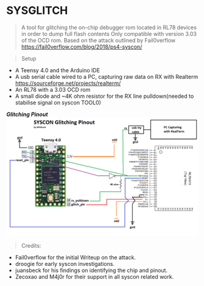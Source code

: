 # SYSGLITCH
> A tool for glitching the on-chip debugger rom located in RL78 devices in order to dump full flash contents
> Only compatible with version 3.03 of the OCD rom.
> Based on the attack outlined by Fail0verflow https://fail0verflow.com/blog/2018/ps4-syscon/

> Setup
- A Teensy 4.0 and the Arduino IDE
- A usb serial cable wired to a PC, capturing raw data on RX with Realterm https://sourceforge.net/projects/realterm/
- An RL78 with a 3.03 OCD rom
- A small diode and ~4K ohm resistor for the RX line pulldown(needed to stabilise signal on syscon TOOL0)

***Glitching Pinout***
![SYSCON_PINOUT](syscon_glitcher_pinout.png)


> Credits:
- Fail0verflow for the initial Writeup on the attack.
- droogie for early syscon investigations.
- juansbeck for his findings on identifying the chip and pinout. 
- Zecoxao and M4j0r for their support in all syscon related work.